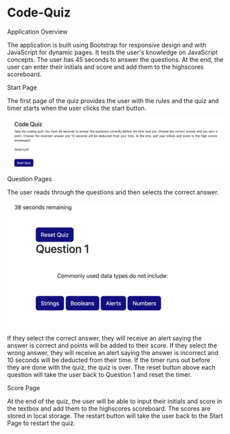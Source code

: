 # Code-Quiz

Application Overview

The application is built using Bootstrap for responsive design and with JavaScript for dynamic pages. It tests the user's knowledge on JavaScript concepts. The user has 45 seconds to answer the questions. At the end, the user can enter their initials and score and add them to the highscores scoreboard.

Start Page

The first page of the quiz provides the user with the rules and the quiz and timer starts when the user clicks the start button.

![Start Page](assets/screen-shots/1-Start-Page.png?raw=true)

Question Pages

The user reads through the questions and then selects the correct answer. 

![Question Page](assets/screen-shots/2-Question-Page.png?raw=true)

If they select the correct answer, they will receive an alert saying the answer is correct and points will be added to their score. If they select the wrong answer, they will receive an alert saying the answer is incorrect and 10 seconds will be deducted from their time. If the timer runs out before they are done with the quiz, the quiz is over. The reset button above each question will take the user back to Question 1 and reset the timer.

Score Page

At the end of the quiz, the user will be able to input their initials and score in the textbox and add them to the highscores scoreboard. The scores are stored in local storage. The restart button will take the user back to the Start Page to restart the quiz.
